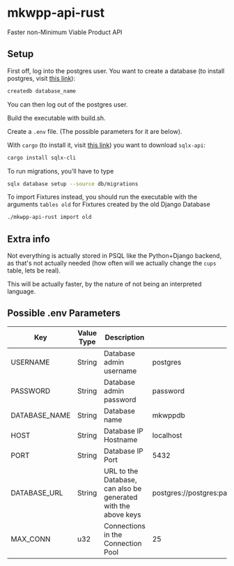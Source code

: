 # mkwpp-api-rust
Faster non-Minimum Viable Product API

## Setup
First off, log into the postgres user. You want to create a database (to install postgres, visit [this link](https://www.postgresql.org/download/)):
```bash
createdb database_name
```
You can then log out of the postgres user.

Build the executable with build.sh.

Create a `.env` file. (The possible parameters for it are below).

With `cargo` (to install it, visit [this link](https://rustup.rs/)) you want to download `sqlx-api`:
```bash
cargo install sqlx-cli
```

To run migrations, you'll have to type
```bash
sqlx database setup --source db/migrations
```

To import Fixtures instead, you should run the executable with the arguments `tables old` for Fixtures created by the old Django Database

```bash
./mkwpp-api-rust import old
```

## Extra info
Not everything is actually stored in PSQL like the Python+Django backend, as that's not actually needed (how often will we actually change the `cups` table, lets be real).

This will be actually faster, by the nature of not being an interpreted language.

## Possible .env Parameters
| Key | Value Type | Description | Default |
|-----|------------|-------------|---------|
| USERNAME | String | Database admin username | postgres |
| PASSWORD | String | Database admin password | password |
| DATABASE_NAME | String | Database name | mkwppdb |
| HOST | String | Database IP Hostname | localhost |
| PORT | String | Database IP Port | 5432 |
| DATABASE_URL | String | URL to the Database, can also be generated with the above keys | postgres://postgres:password@localhost:5432/mkwppdb |
| MAX_CONN | u32 | Connections in the Connection Pool | 25 |